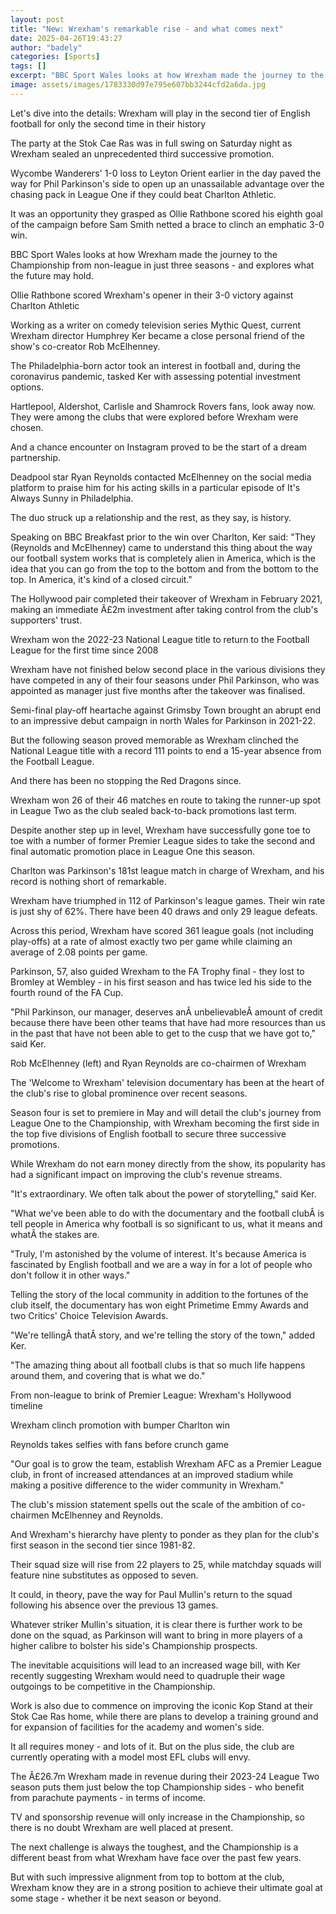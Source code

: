 ```yaml
---
layout: post
title: "New: Wrexham's remarkable rise - and what comes next"
date: 2025-04-26T19:43:27
author: "badely"
categories: [Sports]
tags: []
excerpt: "BBC Sport Wales looks at how Wrexham made the journey to the Championship from non-league in just three seasons in addition to exploring what the futu"
image: assets/images/1783330d97e795e607bb3244cfd2a6da.jpg
---
```


Let's dive into the details: Wrexham will play in the second tier of English football for only the second time in their history

The party at the Stok Cae Ras was in full swing on Saturday night as Wrexham sealed an unprecedented third successive promotion.

Wycombe Wanderers' 1-0 loss to Leyton Orient earlier in the day paved the way for Phil Parkinson's side to open up an unassailable advantage over the chasing pack in League One if they could beat Charlton Athletic.

It was an opportunity they grasped as Ollie Rathbone scored his eighth goal of the campaign before Sam Smith netted a brace to clinch an emphatic 3-0 win.

BBC Sport Wales looks at how Wrexham made the journey to the Championship from non-league in just three seasons - and explores what the future may hold.

Ollie Rathbone scored Wrexham's opener in their 3-0 victory against Charlton Athletic

Working as a writer on comedy television series Mythic Quest, current Wrexham director Humphrey Ker became a close personal friend of the show's co-creator Rob McElhenney.

The Philadelphia-born actor took an interest in football and, during the coronavirus pandemic, tasked Ker with assessing potential investment options.

Hartlepool, Aldershot, Carlisle and Shamrock Rovers fans, look away now. They were among the clubs that were explored before Wrexham were chosen.

And a chance encounter on Instagram proved to be the start of a dream partnership.

Deadpool star Ryan Reynolds contacted McElhenney on the social media platform to praise him for his acting skills in a particular episode of It's Always Sunny in Philadelphia.

The duo struck up a relationship and the rest, as they say, is history.

Speaking on BBC Breakfast prior to the win over Charlton, Ker said: "They (Reynolds and McElhenney) came to understand this thing about the way our football system works that is completely alien in America, which is the idea that you can go from the top to the bottom and from the bottom to the top. In America, it's kind of a closed circuit."

The Hollywood pair completed their takeover of Wrexham in February 2021, making an immediate Â£2m investment after taking control from the club's supporters' trust.

Wrexham won the 2022-23 National League title to return to the Football League for the first time since 2008

Wrexham have not finished below second place in the various divisions they have competed in any of their four seasons under Phil Parkinson, who was appointed as manager just five months after the takeover was finalised.

Semi-final play-off heartache against Grimsby Town brought an abrupt end to an impressive debut campaign in north Wales for Parkinson in 2021-22.

But the following season proved memorable as Wrexham clinched the National League title with a record 111 points to end a 15-year absence from the Football League.

And there has been no stopping the Red Dragons since.

Wrexham won 26 of their 46 matches en route to taking the runner-up spot in League Two as the club sealed back-to-back promotions last term.

Despite another step up in level, Wrexham have successfully gone toe to toe with a number of former Premier League sides to take the second and final automatic promotion place in League One this season.

Charlton was Parkinson's 181st league match in charge of Wrexham, and his record is nothing short of remarkable.

Wrexham have triumphed in 112 of Parkinson's league games. Their win rate is just shy of 62%. There have been 40 draws and only 29 league defeats.

Across this period, Wrexham have scored 361 league goals (not including play-offs) at a rate of almost exactly two per game while claiming an average of 2.08 points per game.

Parkinson, 57, also guided Wrexham to the FA Trophy final - they lost to Bromley at Wembley - in his first season and has twice led his side to the fourth round of the FA Cup.

"Phil Parkinson, our manager, deserves anÂ unbelievableÂ amount of credit because there have been other teams that have had more resources than us in the past that have not been able to get to the cusp that we have got to," said Ker.

Rob McElhenney (left) and Ryan Reynolds are co-chairmen of Wrexham

The 'Welcome to Wrexham' television documentary has been at the heart of the club's rise to global prominence over recent seasons.

Season four is set to premiere in May and will detail the club's journey from League One to the Championship, with Wrexham becoming the first side in the top five divisions of English football to secure three successive promotions.

While Wrexham do not earn money directly from the show, its popularity has had a significant impact on improving the club's revenue streams.

"It's extraordinary. We often talk about the power of storytelling," said Ker.

"What we've been able to do with the documentary and the football clubÂ is tell people in America why football is so significant to us, what it means and whatÂ the stakes are. 

"Truly, I'm astonished by the volume of interest. It's because America is fascinated by English football and we are a way in for a lot of people who don't follow it in other ways."

Telling the story of the local community in addition to the fortunes of the club itself, the documentary has won eight Primetime Emmy Awards and two Critics' Choice Television Awards.

"We're tellingÂ thatÂ story, and we're telling the story of the town," added Ker.

"The amazing thing about all football clubs is that so much life happens around them, and covering that is what we do."

From non-league to brink of Premier League: Wrexham's Hollywood timeline

Wrexham clinch promotion with bumper Charlton win

Reynolds takes selfies with fans before crunch game

"Our goal is to grow the team, establish Wrexham AFC as a Premier League club, in front of increased attendances at an improved stadium while making a positive difference to the wider community in Wrexham."

The club's mission statement spells out the scale of the ambition of co-chairmen McElhenney and Reynolds.

And Wrexham's hierarchy have plenty to ponder as they plan for the club's first season in the second tier since 1981-82.

Their squad size will rise from 22 players to 25, while matchday squads will feature nine substitutes as opposed to seven.

It could, in theory, pave the way for Paul Mullin's return to the squad following his absence over the previous 13 games. 

Whatever striker Mullin's situation, it is clear there is further work to be done on the squad, as Parkinson will want to bring in more players of a higher calibre to bolster his side's Championship prospects.

The inevitable acquisitions will lead to an increased wage bill, with Ker recently suggesting Wrexham would need to quadruple their wage outgoings to be competitive in the Championship. 

Work is also due to commence on improving the iconic Kop Stand at their Stok Cae Ras home, while there are plans to develop a training ground and for expansion of facilities for the academy and women's side.

It all requires money - and lots of it. But on the plus side, the club are currently operating with a model most EFL clubs will envy.

The Â£26.7m Wrexham made in revenue during their 2023-24 League Two season puts them just below the top Championship sides - who benefit from parachute payments - in terms of income.

TV and sponsorship revenue will only increase in the Championship, so there is no doubt Wrexham are well placed at present. 

The next challenge is always the toughest, and the Championship is a different beast from what Wrexham have face over the past few years.

But with such impressive alignment from top to bottom at the club, Wrexham know they are in a strong position to achieve their ultimate goal at some stage - whether it be next season or beyond.

